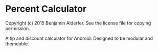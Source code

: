 # Percent Calculator

Copyright (c) 2015 Benjamin Alderfer.
See the license file for copying permission.

A tip and discount calculator for Android. 
Designed to be modular and themeable.
